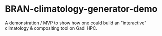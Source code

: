 # BRAN-climatology-generator-demo
A demonstration / MVP to show how one could build an "interactive" climatology &amp; compositing tool on Gadi HPC.  

